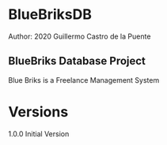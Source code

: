 # BlueBriksDB

Author: 2020 Guillermo Castro de la Puente

## BlueBriks Database Project

Blue Briks is a Freelance Management System

# Versions

1.0.0 Initial Version
